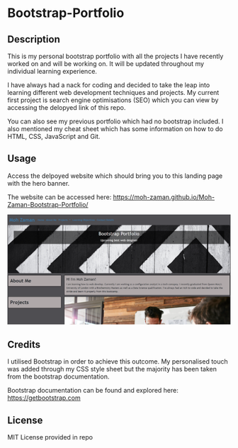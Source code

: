 # Bootstrap-Portfolio

## Description

This is my personal bootstrap portfolio with all the projects I have recently worked on and will be working on. It will be updated throughout my individual learning experience.

I have always had a nack for coding and decided to take the leap into learning different web development techniques and projects. My current first project is search engine optimisations (SEO) which you can view by accessing the delopyed link of this repo.

You can also see my previous portfolio which had no bootstrap included. I also mentioned my cheat sheet which has some information on how to do HTML, CSS, JavaScript and Git. 

## Usage

Access the delpoyed website which should bring you to this landing page with the hero banner.

The website can be accessed here: https://moh-zaman.github.io/Moh-Zaman-Bootstrap-Portfolio/
 
![Landing Page of Protfolio](https://github.com/Moh-Zaman/Moh-Zaman-Bootstrap-Portfolio/blob/main/assets/images/Hero-Page.png)
    
## Credits

I utilised Bootstrap in order to achieve this outcome. My personalised touch was added through my CSS style sheet but the majority has been taken from the bootstrap documentation.

Bootstrap documentation can be found and explored here: https://getbootstrap.com

## License

MIT License provided in repo
